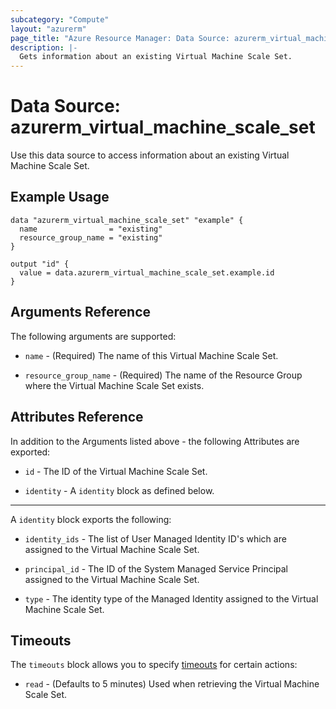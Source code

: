 ```yaml
---
subcategory: "Compute"
layout: "azurerm"
page_title: "Azure Resource Manager: Data Source: azurerm_virtual_machine_scale_set"
description: |-
  Gets information about an existing Virtual Machine Scale Set.
---
```


# Data Source: azurerm_virtual_machine_scale_set

Use this data source to access information about an existing Virtual Machine Scale Set.

## Example Usage

```hcl
data "azurerm_virtual_machine_scale_set" "example" {
  name                = "existing"
  resource_group_name = "existing"
}

output "id" {
  value = data.azurerm_virtual_machine_scale_set.example.id
}
```

## Arguments Reference

The following arguments are supported:

* `name` - (Required) The name of this Virtual Machine Scale Set.

* `resource_group_name` - (Required) The name of the Resource Group where the Virtual Machine Scale Set exists.

## Attributes Reference

In addition to the Arguments listed above - the following Attributes are exported: 

* `id` - The ID of the Virtual Machine Scale Set.

* `identity` - A `identity` block as defined below.

---

A `identity` block exports the following:

* `identity_ids` -  The list of User Managed Identity ID's which are assigned to the Virtual Machine Scale Set.

* `principal_id` - The ID of the System Managed Service Principal assigned to the Virtual Machine Scale Set.

* `type` - The identity type of the Managed Identity assigned to the Virtual Machine Scale Set.

## Timeouts

The `timeouts` block allows you to specify [timeouts](https://www.terraform.io/docs/configuration/resources.html#timeouts) for certain actions:

* `read` - (Defaults to 5 minutes) Used when retrieving the Virtual Machine Scale Set.
